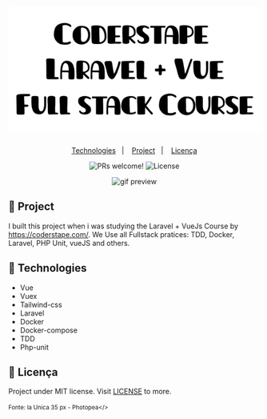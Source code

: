 <h1 align="center">
    <img alt="Laravel-Fullstack-Course" title="Simuladores" src=".github/logo.svg" />
</h1>

<p align="center">
  <a href="#-technologies">Technologies</a>&nbsp;&nbsp;&nbsp;|&nbsp;&nbsp;&nbsp;
  <a href="#-project">Project</a>&nbsp;&nbsp;&nbsp;|&nbsp;&nbsp;&nbsp;
  <a href="#memo-licença">Licença</a>
</p>

<p align="center">
 <img src="https://img.shields.io/static/v1?label=PRs&message=welcome&color=15C3D6&labelColor=000000" alt="PRs welcome!" />

<img alt="License" src="https://img.shields.io/static/v1?label=license&message=MIT&color=15C3D6&labelColor=000000">
</p>

<p align="center" >
  <img id="gif" alt="gif preview" src="github/preview.svg" />
</p>

## 🔖 Project

I built this project when i was studying the Laravel + VueJs Course by https://coderstape.com/. We Use all Fullstack pratices: TDD, Docker, Laravel, PHP Unit, vueJS and others.

## 🚀 Technologies

- Vue
- Vuex
- Tailwind-css
- Laravel
- Docker
- Docker-compose
- TDD
- Php-unit

## :memo: Licença

Project under MIT license. Visit [LICENSE](LICENSE.md) to more.

<small>Fonte: la Unica 35 px - Photopea</>
